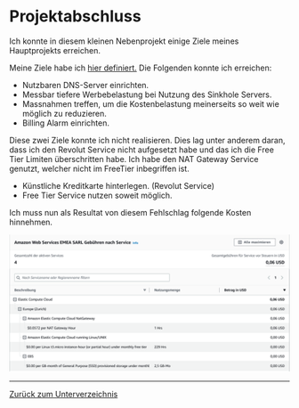 # Projektabschluss

Ich konnte in diesem kleinen Nebenprojekt einige Ziele meines Hauptprojekts erreichen.

Meine Ziele habe ich [hier definiert.](../../Einleitung/ziele.md) Die Folgenden konnte ich erreichen:

* Nutzbaren DNS-Server einrichten.
* Messbar tiefere Werbebelastung bei Nutzung des Sinkhole Servers.
* Massnahmen treffen, um die Kostenbelastung meinerseits so weit wie möglich zu reduzieren.
* Billing Alarm einrichten.

Diese zwei Ziele konnte ich nicht realisieren. Dies lag unter anderem daran, dass ich den Revolut Service nicht aufgesetzt habe und das ich die Free Tier Limiten überschritten habe. Ich habe den NAT Gateway Service genutzt, welcher nicht im FreeTier inbegriffen ist.

* Künstliche Kreditkarte hinterlegen. (Revolut Service)
* Free Tier Service nutzen soweit möglich.

Ich muss nun als Resultat von diesem Fehlschlag folgende Kosten hinnehmen.

![Unvorhergesehene Kosten](../../Ressourcen/Bilder/nebenprojekt/kosten.PNG)

-----

[Zurück zum Unterverzeichnis](../README.md)
